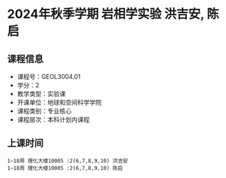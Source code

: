 # 2024年秋季学期 岩相学实验 洪吉安, 陈启






## 课程信息

- 课程号：GEOL3004.01
- 学分：2
- 教学类型：实验课
- 开课单位：地球和空间科学学院
- 课程类别：专业核心
- 课程层次：本科计划内课程

## 上课时间

```
1~18周 理化大楼10005 :2(6,7,8,9,10) 洪吉安
1~18周 理化大楼10005 :2(6,7,8,9,10) 陈启
```

